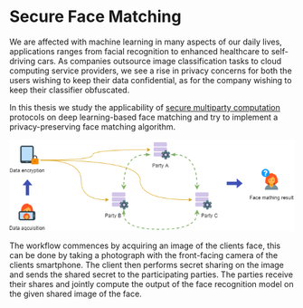 # Secure Face Matching
We are affected with machine learning in many aspects of our daily lives, applications ranges from facial recognition to enhanced healthcare to self-driving cars. As companies outsource image classification tasks to cloud computing service providers, we see a rise in privacy concerns for both the users wishing to keep their data confidential, as for the company wishing to keep their classifier obfuscated.

In this thesis we study the applicability of [secure multiparty computation](https://en.wikipedia.org/wiki/Secure_multi-party_computation "MPC") protocols on deep learning-based face matching and try to implement a privacy-preserving face matching algorithm.

![Workflow](https://github.com/Fluxmux/master-thesis/blob/master/fig/workflow.png)

The workflow commences by acquiring an image of the clients face, this can be done by taking a photograph with the front-facing camera of the clients smartphone. The client then performs secret sharing on the image and sends the shared secret to the participating parties. The parties receive their shares and jointly compute the output of the face recognition model on the given shared image of the face.
